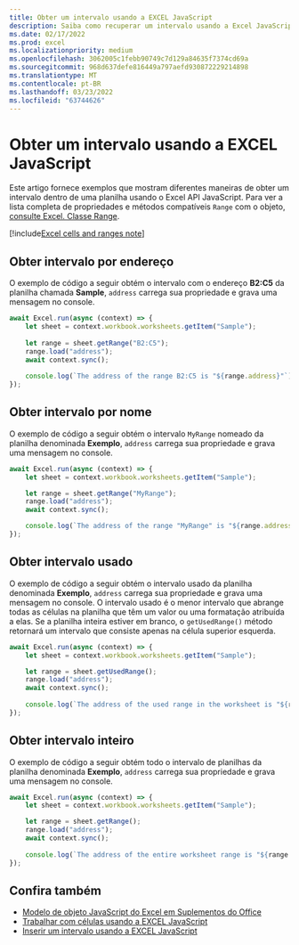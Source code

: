 ```yaml
---
title: Obter um intervalo usando a EXCEL JavaScript
description: Saiba como recuperar um intervalo usando a Excel JavaScript.
ms.date: 02/17/2022
ms.prod: excel
ms.localizationpriority: medium
ms.openlocfilehash: 3062005c1febb90749c7d129a84635f7374cd69a
ms.sourcegitcommit: 968d637defe816449a797aefd930872229214898
ms.translationtype: MT
ms.contentlocale: pt-BR
ms.lasthandoff: 03/23/2022
ms.locfileid: "63744626"
---
```

# <a name="get-a-range-using-the-excel-javascript-api"></a>Obter um intervalo usando a EXCEL JavaScript

Este artigo fornece exemplos que mostram diferentes maneiras de obter um intervalo dentro de uma planilha usando o Excel API JavaScript. Para ver a lista completa de propriedades e métodos compatíveis `Range` com o objeto, [consulte Excel. Classe Range](/javascript/api/excel/excel.range).

[!include[Excel cells and ranges note](../includes/note-excel-cells-and-ranges.md)]

## <a name="get-range-by-address"></a>Obter intervalo por endereço

O exemplo de código a seguir obtém o intervalo com o endereço **B2:C5** da planilha chamada **Sample**, `address` carrega sua propriedade e grava uma mensagem no console.

```js
await Excel.run(async (context) => {
    let sheet = context.workbook.worksheets.getItem("Sample");
    
    let range = sheet.getRange("B2:C5");
    range.load("address");
    await context.sync();
    
    console.log(`The address of the range B2:C5 is "${range.address}"`);
});
```

## <a name="get-range-by-name"></a>Obter intervalo por nome

O exemplo de código a seguir obtém o intervalo `MyRange` nomeado da planilha denominada **Exemplo**, `address` carrega sua propriedade e grava uma mensagem no console.

```js
await Excel.run(async (context) => {
    let sheet = context.workbook.worksheets.getItem("Sample");

    let range = sheet.getRange("MyRange");
    range.load("address");
    await context.sync();

    console.log(`The address of the range "MyRange" is "${range.address}"`);
});
```

## <a name="get-used-range"></a>Obter intervalo usado

O exemplo de código a seguir obtém o intervalo usado da planilha denominada **Exemplo**, `address` carrega sua propriedade e grava uma mensagem no console. O intervalo usado é o menor intervalo que abrange todas as células na planilha que têm um valor ou uma formatação atribuída a elas. Se a planilha inteira estiver em branco, o `getUsedRange()` método retornará um intervalo que consiste apenas na célula superior esquerda.

```js
await Excel.run(async (context) => {
    let sheet = context.workbook.worksheets.getItem("Sample");

    let range = sheet.getUsedRange();
    range.load("address");
    await context.sync();
    
    console.log(`The address of the used range in the worksheet is "${range.address}"`);
});
```

## <a name="get-entire-range"></a>Obter intervalo inteiro

O exemplo de código a seguir obtém todo o intervalo de planilhas da planilha denominada **Exemplo**, `address` carrega sua propriedade e grava uma mensagem no console.

```js
await Excel.run(async (context) => {
    let sheet = context.workbook.worksheets.getItem("Sample");

    let range = sheet.getRange();
    range.load("address");
    await context.sync();
    
    console.log(`The address of the entire worksheet range is "${range.address}"`);
});
```

## <a name="see-also"></a>Confira também

- [Modelo de objeto JavaScript do Excel em Suplementos do Office](excel-add-ins-core-concepts.md)
- [Trabalhar com células usando a EXCEL JavaScript](excel-add-ins-cells.md)
- [Inserir um intervalo usando a EXCEL JavaScript](excel-add-ins-ranges-insert.md)
